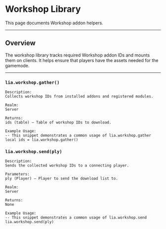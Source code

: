 # Workshop Library

This page documents Workshop addon helpers.

---

## Overview

The workshop library tracks required Workshop addon IDs and mounts them on clients. It helps ensure that players have the assets needed for the gamemode.

---

### `lia.workshop.gather()`

    
    Description:
    Collects workshop IDs from installed addons and registered modules.
    
    Realm:
    Server
    
    Returns:
    ids (table) – Table of workshop IDs to download.
    
    Example Usage:
    -- This snippet demonstrates a common usage of lia.workshop.gather
    local ids = lia.workshop.gather()

### `lia.workshop.send(ply)`

    
    Description:
    Sends the collected workshop IDs to a connecting player.
    
    Parameters:
    ply (Player) – Player to send the download list to.
    
    Realm:
    Server
    
    Returns:
    None
    
    Example Usage:
    -- This snippet demonstrates a common usage of lia.workshop.send
    lia.workshop.send(ply)
